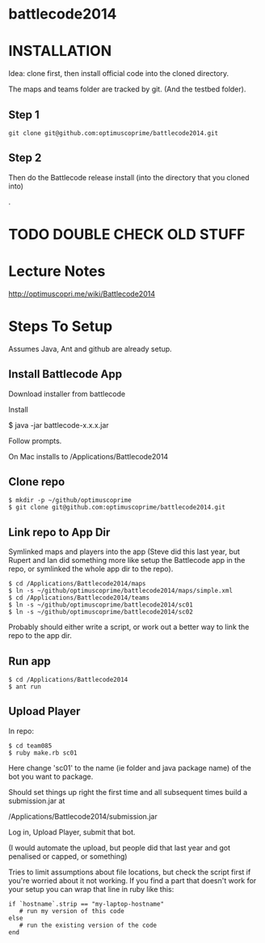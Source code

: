 battlecode2014
==============

INSTALLATION
============

Idea: clone first, then install official code into the cloned directory.

The maps and teams folder are tracked by git. (And the testbed folder).

Step 1
------

```
git clone git@github.com:optimuscoprime/battlecode2014.git
```

Step 2
------

Then do the Battlecode release install (into the directory that you cloned into)

.

TODO DOUBLE CHECK OLD STUFF
=========

Lecture Notes
=============

http://optimuscopri.me/wiki/Battlecode2014


Steps To Setup
==============

Assumes Java, Ant and github are already setup.

## Install Battlecode App

Download installer from battlecode

Install

$ java -jar battlecode-x.x.x.jar

Follow prompts.

On Mac installs to /Applications/Battlecode2014

## Clone repo

```
$ mkdir -p ~/github/optimuscoprime
$ git clone git@github.com:optimuscoprime/battlecode2014.git
```

## Link repo to App Dir

Symlinked maps and players into the app
(Steve did this last year, but Rupert and Ian did something more like setup
the Battlecode app in the repo, or symlinked the whole app dir to the repo).

```
$ cd /Applications/Battlecode2014/maps
$ ln -s ~/github/optimuscoprime/battlecode2014/maps/simple.xml
$ cd /Applications/Battlecode2014/teams
$ ln -s ~/github/optimuscoprime/battlecode2014/sc01
$ ln -s ~/github/optimuscoprime/battlecode2014/sc02
```

Probably should either write a script, or work out a better way to link
the repo to the app dir.

## Run app

```
$ cd /Applications/Battlecode2014
$ ant run
```

## Upload Player

In repo:

```
$ cd team085
$ ruby make.rb sc01
```

Here change 'sc01' to the name (ie folder and java package name) of the bot you want to package.

Should set things up right the first time and all subsequent times build a submission.jar at

/Applications/Battlecode2014/submission.jar

Log in, Upload Player, submit that bot.

(I would automate the upload, but people did that last year and got penalised or capped, or something)

Tries to limit assumptions about file locations, but check the script first if you're worried about it not working.
If you find a part that doesn't work for your setup you can wrap that line in ruby like this:

```
if `hostname`.strip == "my-laptop-hostname"
   # run my version of this code
else
   # run the existing version of the code
end
```



